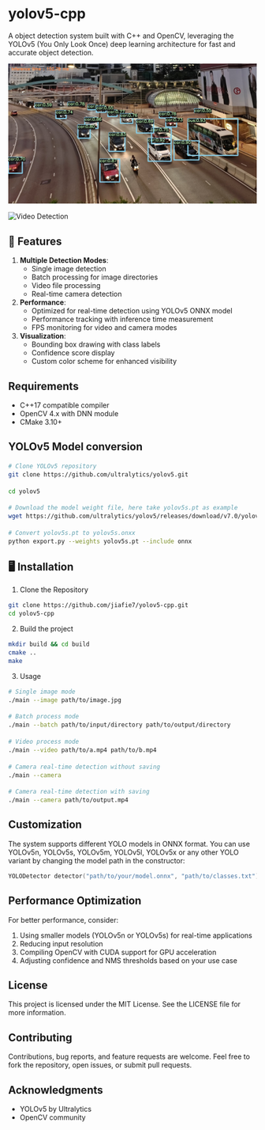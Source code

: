 # yolov5-cpp

A object detection system built with C++ and OpenCV, leveraging the YOLOv5 (You Only Look Once) deep learning architecture for fast and accurate object detection.

![Image Detection](./sample_detected.jpg)

![Video Detection](./sample_detected.gif)

## 🚀 Features

1. **Multiple Detection Modes**:
   - Single image detection
   - Batch processing for image directories
   - Video file processing
   - Real-time camera detection
2. **Performance**:
   - Optimized for real-time detection using YOLOv5 ONNX model
   - Performance tracking with inference time measurement
   - FPS monitoring for video and camera modes
3. **Visualization**:
   - Bounding box drawing with class labels
   - Confidence score display
   - Custom color scheme for enhanced visibility

## Requirements

- C++17 compatible compiler
- OpenCV 4.x with DNN module
- CMake 3.10+

## YOLOv5 Model conversion

```sh
# Clone YOLOv5 repository
git clone https://github.com/ultralytics/yolov5.git

cd yolov5

# Download the model weight file, here take yolov5s.pt as example
wget https://github.com/ultralytics/yolov5/releases/download/v7.0/yolov5s.pt

# Convert yolov5s.pt to yolov5s.onxx
python export.py --weights yolov5s.pt --include onnx
```

## 🖥️ Installation

1. Clone the Repository

```sh
git clone https://github.com/jiafie7/yolov5-cpp.git
cd yolov5-cpp
```

2. Build the project

```sh
mkdir build && cd build
cmake ..
make
```

3. Usage

```sh
# Single image mode
./main --image path/to/image.jpg

# Batch process mode
./main --batch path/to/input/directory path/to/output/directory

# Video process mode
./main --video path/to/a.mp4 path/to/b.mp4

# Camera real-time detection without saving
./main --camera

# Camera real-time detection with saving
./main --camera path/to/output.mp4
```

## Customization

The system supports different YOLO models in ONNX format. You can use YOLOv5n, YOLOv5s, YOLOv5m, YOLOv5l, YOLOv5x or any other YOLO variant by changing the model path in the constructor:

```c
YOLODetector detector("path/to/your/model.onnx", "path/to/classes.txt");
```

## Performance Optimization

For better performance, consider:

1. Using smaller models (YOLOv5n or YOLOv5s) for real-time applications
2. Reducing input resolution
3. Compiling OpenCV with CUDA support for GPU acceleration
4. Adjusting confidence and NMS thresholds based on your use case

## License

This project is licensed under the MIT License. See the LICENSE file for more information.

## Contributing

Contributions, bug reports, and feature requests are welcome. Feel free to fork the repository, open issues, or submit pull requests.

## Acknowledgments

- YOLOv5 by Ultralytics
- OpenCV community

